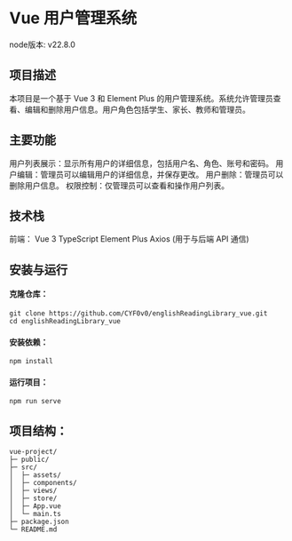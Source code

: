# Vue 用户管理系统

node版本: v22.8.0

## 项目描述

本项目是一个基于 Vue 3 和 Element Plus 的用户管理系统。系统允许管理员查看、编辑和删除用户信息。用户角色包括学生、家长、教师和管理员。  

## 主要功能

用户列表展示：显示所有用户的详细信息，包括用户名、角色、账号和密码。
用户编辑：管理员可以编辑用户的详细信息，并保存更改。
用户删除：管理员可以删除用户信息。
权限控制：仅管理员可以查看和操作用户列表。

## 技术栈

前端：
Vue 3
TypeScript
Element Plus
Axios (用于与后端 API 通信)

## 安装与运行
#### 克隆仓库：  

```
git clone https://github.com/CYF0v0/englishReadingLibrary_vue.git
cd englishReadingLibrary_vue
```

#### 安装依赖：  

```
npm install
```

#### 运行项目：  

```
npm run serve
```

## 项目结构：

```
vue-project/
├─ public/
├─ src/
│  ├─ assets/
│  ├─ components/
│  ├─ views/
│  ├─ store/
│  ├─ App.vue
│  └─ main.ts
├─ package.json
└─ README.md
```

